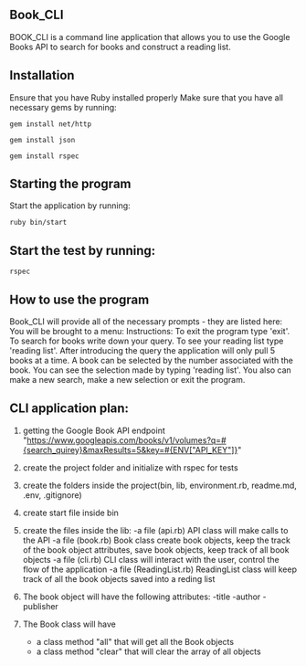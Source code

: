 ## Book_CLI

BOOK_CLI is a command line application that allows you to use the Google Books API to search for books and construct a reading list.

## Installation
Ensure that you have Ruby installed properly
Make sure that you have all necessary gems by running:

` gem install net/http `

` gem install json `

` gem install rspec `

## Starting the program

Start the application by running:

 ` ruby bin/start `

## Start the test by running:

 ` rspec `

## How to use the program

Book_CLI will provide all of the necessary prompts - they are listed here:
You will be brought to a menu: 
Instructions:
To exit the program type 'exit'.
To search for books write down your query.
To see your reading list type 'reading list'.
After introducing the query the application will only pull 5 books at a time. 
A book can be selected by the number associated with the book.
You can see the selection made by typing 'reading list'.
You also can make a new search, make a new selection or exit the program. 



## CLI application plan:

1. getting the Google Book API endpoint
   "https://www.googleapis.com/books/v1/volumes?q=#{search_quirey}&maxResults=5&key=#{ENV["API_KEY"]}"

2. create the project folder and initialize with rspec for tests

3. create the folders inside the project(bin, lib, environment.rb, readme.md, .env, .gitignore)

4. create start file inside bin

5. create the files inside the lib:
      -a file (api.rb) API class will make calls to the API
      -a file (book.rb) Book class create book objects, keep the track of the book object attributes, save book objects, keep track of all book objects
      -a file (cli.rb)  CLI class will interact with the user, control the flow of the application
      -a file (ReadingList.rb) ReadingList class will keep track of all the book objects saved into a reding list 
  
6.  The book object will have the following attributes:
      -title
      -author
      -publisher
7.  The Book class will have 
      - a class method "all" that will get all the Book objects
      - a class method "clear" that will clear the array of all objects
    
    
